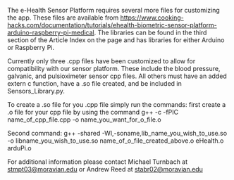 The e-Health Sensor Platform requires several more files for customizing the app. 
These files are available from 
https://www.cooking-hacks.com/documentation/tutorials/ehealth-biometric-sensor-platform-arduino-raspberry-pi-medical. 
The libraries can be found in the third section of the Article Index on the page and 
has libraries for either Arduino or Raspberry Pi.

Currently only three .cpp files have been customized to allow for compatibility with our sensor platform. 
These include the blood pressure, galvanic, and pulsioximeter sensor cpp files. 
All others must have an added extern c function, have a .so file created, and be included in Sensors_Library.py.

To create a .so file for you .cpp file simply run the commands:
first create a .o file for your cpp file by using the command
	g++ -c -fPIC name_of_cpp_file.cpp -o name_you_want_for_o_file.o

Second command:
	g++ -shared -Wl,-soname,lib_name_you_wish_to_use.so -o libname_you_wish_to_use.so 	name_of_o_file_created_above.o eHealth.o arduPi.o

For additional information please contact Michael Turnbach at stmpt03@moravian.edu or Andrew Reed at stabr02@moravian.edu
